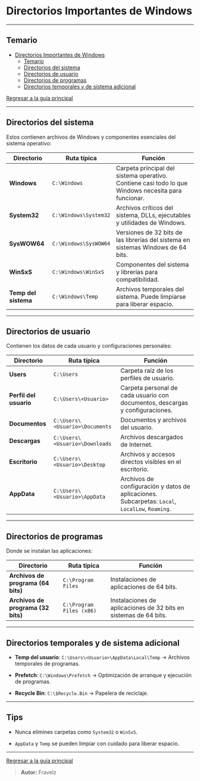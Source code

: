 # Directorios Importantes de Windows

---

## Temario

- [Directorios Importantes de Windows](#directorios-importantes-de-windows)
  - [Temario](#temario)
  - [Directorios del sistema](#directorios-del-sistema)
  - [Directorios de usuario](#directorios-de-usuario)
  - [Directorios de programas](#directorios-de-programas)
  - [Directorios temporales y de sistema adicional](#directorios-temporales-y-de-sistema-adicional)

[Regresar a la guía principal](./../readme.md#3-windows)

---

## Directorios del sistema

Estos contienen archivos de Windows y componentes esenciales del sistema operativo:

| Directorio           | Ruta típica           | Función                                                                                             |
| -------------------- | --------------------- | --------------------------------------------------------------------------------------------------- |
| **Windows**          | `C:\Windows`          | Carpeta principal del sistema operativo. Contiene casi todo lo que Windows necesita para funcionar. |
| **System32**         | `C:\Windows\System32` | Archivos críticos del sistema, DLLs, ejecutables y utilidades de Windows.                           |
| **SysWOW64**         | `C:\Windows\SysWOW64` | Versiones de 32 bits de las librerías del sistema en sistemas Windows de 64 bits.                   |
| **WinSxS**           | `C:\Windows\WinSxS`   | Componentes del sistema y librerías para compatibilidad.                                            |
| **Temp del sistema** | `C:\Windows\Temp`     | Archivos temporales del sistema. Puede limpiarse para liberar espacio.                              |

---

## Directorios de usuario

Contienen los datos de cada usuario y configuraciones personales:

| Directorio             | Ruta típica                    | Función                                                                                         |
| ---------------------- | ------------------------------ | ----------------------------------------------------------------------------------------------- |
| **Users**              | `C:\Users`                     | Carpeta raíz de los perfiles de usuario.                                                        |
| **Perfil del usuario** | `C:\Users\<Usuario>`           | Carpeta personal de cada usuario con documentos, descargas y configuraciones.                   |
| **Documentos**         | `C:\Users\<Usuario>\Documents` | Documentos y archivos del usuario.                                                              |
| **Descargas**          | `C:\Users\<Usuario>\Downloads` | Archivos descargados de Internet.                                                               |
| **Escritorio**         | `C:\Users\<Usuario>\Desktop`   | Archivos y accesos directos visibles en el escritorio.                                          |
| **AppData**            | `C:\Users\<Usuario>\AppData`   | Archivos de configuración y datos de aplicaciones. Subcarpetas: `Local`, `LocalLow`, `Roaming`. |

---

## Directorios de programas

Donde se instalan las aplicaciones:

| Directorio                         | Ruta típica              | Función                                                          |
| ---------------------------------- | ------------------------ | ---------------------------------------------------------------- |
| **Archivos de programa (64 bits)** | `C:\Program Files`       | Instalaciones de aplicaciones de 64 bits.                        |
| **Archivos de programa (32 bits)** | `C:\Program Files (x86)` | Instalaciones de aplicaciones de 32 bits en sistemas de 64 bits. |

---

## Directorios temporales y de sistema adicional

- **Temp del usuario**: `C:\Users\<Usuario>\AppData\Local\Temp` → Archivos temporales de programas.

- **Prefetch**: `C:\Windows\Prefetch` → Optimización de arranque y ejecución de programas.

- **Recycle Bin**: `C:\$Recycle.Bin` → Papelera de reciclaje.

---

## Tips

- Nunca elimines carpetas como `System32` o `WinSxS`.

- `AppData` y `Temp` se pueden limpiar con cuidado para liberar espacio.

---

[Regresar a la guía principal](./../readme.md#3-windows)

> **Autor:** Fravelz
